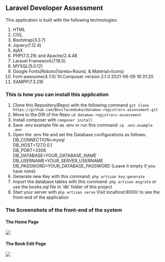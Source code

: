 ## Laravel Developer Assessment
This application is built with the following technologies:
1. HTML
2. CSS,
3. Bootstrap(3.3.7)
4. Jquery(1.12.4)
5. AjAX
6. PHP(7.3.29) and Apache/2.4.48
7. Laravel Framework(7.18.0)
7. MYSQL(5.0.12)
8. Google Fonts(Roboto|Varela+Round, & Material+Icons)
9. Font-awesome(4.7.0)
10.Composer version 2.1.3 2021-06-09 16:31:20
11. XAMPP(7.3.29)


### This is how you can install this application
1. Clone this Repository(Repo) with the following command `git clone https://github.com/Bonifaceebuka/datamax-registrars-assessment.git`
2. Move to the DIR of the Repo `cd datamax-registrars-assessment`
3. Install composer with `composer install`
4. Save .env.example file as .env or run this command: `cp .env.example .env`
5.	Open the .env file and set the Database configurations as follows:<br>
	DB_CONNECTION=mysql<br>
	DB_HOST=127.0.0.1<br>
	DB_PORT=3306<br>
	DB_DATABASE=YOUR_DATABASE_NAME<br>
	DB_USERNAME=YOUR_SERVER_USERNAME<br>
	DB_PASSWORD=YOUR_DATABASE_PASSWORD (Leave it empty if you have none)<br>
6. Generate new Key with this command: `php artisan key:generate`
7. Import the database tables with this command: `php artisan migrate` or use the books.sql file in 'db' folder of this project
8. Start your server with `php artisan serve`
	Visit localhost:8000/ to see the front-end of the application


### The Screenshots of the front-end of the system
#### The Home Page
<img src="https://github.com/Bonifaceebuka/datamax-registrars-assessment/blob/main/screenshots/home.PNG">

#### The Book Edit Page
<img src="https://github.com/Bonifaceebuka/datamax-registrars-assessment/blob/main/screenshots/edit.PNG">


